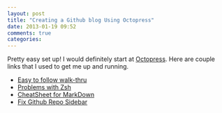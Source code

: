 ```yaml
---
layout: post
title: "Creating a Github blog Using Octopress"
date: 2013-01-19 09:52
comments: true
categories: 
---
```

Pretty easy set up! I would definitely start at [Octopress](http://octopress.org). Here are couple links that I used to get me up and running.

* [Easy to follow walk-thru](href="http://www.tomordonez.com/blog/2012/06/04/creating-a-github-blog-using-octopress/)
* [Problems with Zsh](http://travisjeffery.com/b/2012/01/zshs-extended-glob-and-octopresss-new-post-script/)
* [CheatSheet for MarkDown](http://snozberry.org/blog/2012/03/19/markdown-cheatsheet/)
* [Fix Github Repo Sidebar](http://time.to.pullthepl.ug/blog/2012/6/13/fix-the-octopress-github-repo-sidebar-item/)